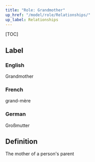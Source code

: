 ```yaml
---
title: "Role: Grandmother"
up_href: "/model/role/Relationships/"
up_label: Relationships
---
```


[TOC]

## Label

### English
Grandmother

### French
grand-mère

### German
Großmutter

## Definition
The mother of a person's parent
